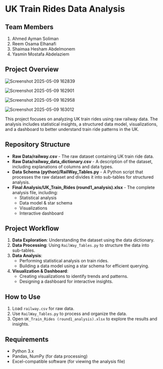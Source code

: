 # UK Train Rides Data Analysis

## Team Members
1. Ahmed Ayman Soliman
2. Reem Osama Elhanafi
3. Shaimaa Hesham Abdelmonem
4. Yasmin Mostafa Abdelaziem

## Project Overview

![Screenshot 2025-05-09 162839](https://github.com/user-attachments/assets/a1c79ab6-6206-4e48-965f-863bb459dcdf)

![Screenshot 2025-05-09 162901](https://github.com/user-attachments/assets/a6be9fdd-889f-411b-966e-3a8fb409b9e0)

![Screenshot 2025-05-09 162958](https://github.com/user-attachments/assets/73060010-64b0-4a0a-9ba4-6ba7d3da6e1b)

![Screenshot 2025-05-09 163012](https://github.com/user-attachments/assets/eed5f786-7294-442e-98ed-757bd232f3c8)


This project focuses on analyzing UK train rides using raw railway data. The analysis includes statistical insights, a structured data model, visualizations, and a dashboard to better understand train ride patterns in the UK.

## Repository Structure

- **Raw Data/railway.csv** - The raw dataset containing UK train ride data.
- **Raw Data/railway_data_dictionary.csv** - A description of the dataset, including explanations of columns and data types.
- **Data Schema (python)/RailWay_Tables.py** - A Python script that processes the raw dataset and divides it into sub-tables for structured analysis.
- **Final Analysis/UK_Train_Rides (round1_analysis).xlsx** - The complete analysis file, including:
  - Statistical analysis
  - Data model & star schema
  - Visualizations
  - Interactive dashboard

## Project Workflow
1. **Data Exploration**: Understanding the dataset using the data dictionary.
2. **Data Processing**: Using `RailWay_Tables.py` to structure the data into sub-tables.
3. **Data Analysis**:
   - Performing statistical analysis on train rides.
   - Building a data model using a star schema for efficient querying.
4. **Visualization & Dashboard**:
   - Creating visualizations to identify trends and patterns.
   - Designing a dashboard for interactive insights.

## How to Use
1. Load `railway.csv` for raw data.
2. Use `RailWay_Tables.py` to process and organize the data.
3. Open `UK_Train_Rides (round1_analysis).xlsx` to explore the results and insights.

## Requirements
- Python 3.x
- Pandas, NumPy (for data processing)
- Excel-compatible software (for viewing the analysis file)

